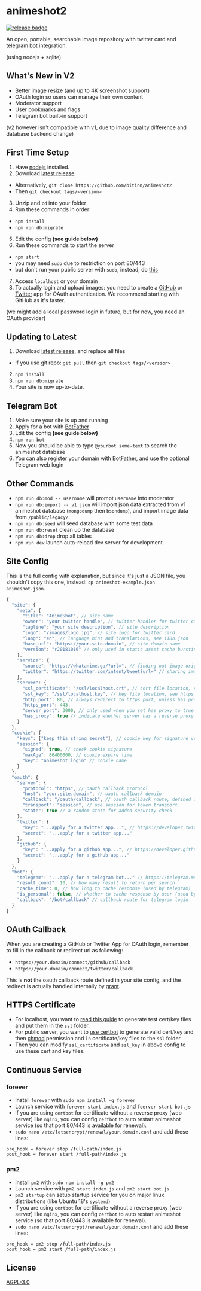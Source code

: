 
# animeshot2

[![release badge](https://img.shields.io/github/release/bitinn/animeshot2.svg?style=flat-square)](https://github.com/bitinn/animeshot2/releases)

An open, portable, searchable image repository with twitter card and telegram bot integration.

(using nodejs + sqlite)

## What's New in V2

- Better image resize (and up to 4K screenshot support)
- OAuth login so users can manage their own content
- Moderator support
- User bookmarks and flags
- Telegram bot built-in support

(v2 however isn't compatible with v1, due to image quality difference and database backend change)

## First Time Setup

1. Have [nodejs](https://nodejs.org/en/download/current/) installed.
2. Download [latest release](https://github.com/bitinn/animeshot2/releases)
  - Alternatively, `git clone https://github.com/bitinn/animeshot2`
  - Then `git checkout tags/<version>`
3. Unzip and `cd` into your folder
4. Run these commands in order:
  - `npm install`
  - `npm run db:migrate`
5. Edit the config **(see guide below)**
6. Run these commands to start the server
  - `npm start`
  - you may need `sudo` due to restriction on port 80/443
  - but don't run your public server with `sudo`, instead, do [this](https://stackoverflow.com/questions/16573668/best-practices-when-running-node-js-with-port-80-ubuntu-linode)
7. Access `localhost` or your domain
8. To actually login and upload images: you need to create a [GitHub](https://developer.github.com/apps/building-oauth-apps/creating-an-oauth-app/) or [Twitter](https://developer.twitter.com/) app for OAuth authentication. We recommend starting with GitHub as it's faster.

(we might add a local password login in future, but for now, you need an OAuth provider)

## Updating to Latest

1. Download [latest release](https://github.com/bitinn/animeshot2/releases), and replace all files
  - If you use git repo: `git pull` then `git checkout tags/<version>`
2. `npm install`
3. `npm run db:migrate`
4. Your site is now up-to-date.

## Telegram Bot

1. Make sure your site is up and running
2. Apply for a bot with [BotFather](https://telegram.me/BotFather)
3. Edit the config **(see guide below)**
4. `npm run bot`
5. Now you should be able to type `@yourbot some-text` to search the animeshot database
6. You can also register your domain with BotFather, and use the optional Telegram web login

## Other Commands

- `npm run db:mod -- username` will prompt `username` into moderator
- `npm run db:import -- v1.json` will import json data extracted from v1 animeshot database (`mongodump` then `bsondump`), and import image data from `/public/legacy/`.
- `npm run db:seed` will seed database with some test data
- `npm run db:reset` clean up the database
- `npm run db:drop` drop all tables
- `npm run dev` launch auto-reload dev server for development

## Site Config

This is the full config with explanation, but since it's just a JSON file, you shouldn't copy this one, instead: `cp animeshot-example.json animeshot.json`.

```javascript
{
  "site": {
    "meta": {
      "title": "AnimeShot", // site name
      "owner": "your twitter handle", // twitter handler for twitter card
      "tagline": "your site description", // site description
      "logo": "/images/logo.jpg", // site logo for twitter card
      "lang": "en", // language hint and translations, see i18n.json
      "base_url": "https://your.site.domain", // site domain name
      "version": "r20181016" // only used in static asset cache bursting
    },
    "service": {
      "source": "https://whatanime.ga/?url=", // finding out image origin
      "twitter": "https://twitter.com/intent/tweet?url=" // sharing image
    },
    "server": {
      "ssl_certificate": "/ssl/localhost.crt", // cert file location, see https guide below
      "ssl_key": "/ssl/localhost.key", // key file location, see https guide below
      "http_port": 80, // always redirect to https port, unless has_proxy is true
      "https_port": 443,
      "server_port": 3000, // only used when you set has_proxy to true
      "has_proxy": true // indicate whether server has a reverse proxy
    }
  },
  "cookie": {
    "keys": ["keep this string secret"], // cookie key for signature verification
    "session": {
      "signed": true, // check cookie signature
      "maxAge": 86400000, // cookie expire time
      "key": "animeshot:login" // cookie name
    }
  },
  "oauth": {
    "server": {
      "protocol": "https", // oauth callback protocol
      "host": "your.site.domain", // oauth callback domain
      "callback": "/oauth/callback", // oauth callback route, defined in routes.js
      "transport": "session", // use session for token transport
      "state": true // a random state for added security check
    },
    "twitter": {
      "key": "...apply for a twitter app...", // https://developer.twitter.com/
      "secret": "...apply for a twitter app..."
    },
    "github": {
      "key": "...apply for a github app...", // https://developer.github.com/
      "secret": "...apply for a github app..."
    }
  },
  "bot": {
    "telegram": "...apply for a telegram bot..." // https://telegram.me/BotFather
    "result_count": 10, // how many result to return per search
    "cache_time": 0, // how long to cache response (used by telegram)
    "is_personal": false, // whether to cache response by user (used by telegram)
    "callback": "/bot/callback" // callback route for telegram login
  }
}
```

## OAuth Callback

When you are creating a GitHub or Twitter App for OAuth login, remember to fill in the callback or redirect url as following:

- `https://your.domain/connect/github/callback`
- `https://your.domain/connect/twitter/callback`

This is **not** the oauth callback route defined in your site config, and the redirect is actually handled internally by [grant](https://github.com/simov/grant).

## HTTPS Certificate

- For localhost, you want to [read this guide](https://letsencrypt.org/docs/certificates-for-localhost/) to generate test cert/key files and put them in the `ssl` folder.
- For public server, you want to [use certbot](https://certbot.eff.org/) to generate valid cert/key and then [chmod](https://github.com/certbot/certbot/issues/5257) permission and `ln` certificate/key files to the `ssl` folder.
- Then you can modify `ssl_certificate` and `ssl_key` in above config to use these cert and key files.

## Continuous Service

### forever

- Install `forever` with `sudo npm install -g forever`
- Launch service with `forever start index.js` and `foerver start bot.js`
- If you are using `certbot` for certificate without a reverse proxy (web server) like `nginx`, you can config `certbot` to auto restart animeshot service (so that port 80/443 is available for renewal).
- `sudo nano /etc/letsencrypt/renewal/your.domain.conf` and add these lines:

```
pre_hook = forever stop /full-path/index.js
post_hook = forever start /full-path/index.js
```

### pm2

- Install `pm2` with `sudo npm install -g pm2`
- Launch service with `pm2 start index.js` and `pm2 start bot.js`
- `pm2 startup` can setup startup service for you on major linux distributions (like Ubuntu 18's `systemd`)
- If you are using `certbot` for certificate without a reverse proxy (web server) like `nginx`, you can config `certbot` to auto restart animeshot service (so that port 80/443 is available for renewal).
- `sudo nano /etc/letsencrypt/renewal/your.domain.conf` and add these lines:

```
pre_hook = pm2 stop /full-path/index.js
post_hook = pm2 start /full-path/index.js
```

## License

[AGPL-3.0](https://github.com/bitinn/animeshot2/blob/master/LICENSE)
